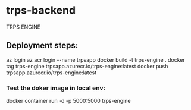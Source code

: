 # trps-backend

TRPS ENGINE 

## Deployment steps:
az login
az acr login --name trpsapp
docker build -t trps-engine .
docker tag trps-engine trpsapp.azurecr.io/trps-engine:latest
docker push trpsapp.azurecr.io/trps-engine:latest

### Test the doker image in local env:

docker container run -d -p 5000:5000 trps-engine